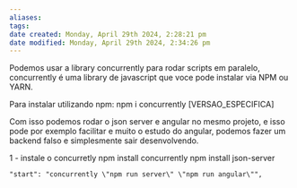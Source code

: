 ```yaml
---
aliases: 
tags: 
date created: Monday, April 29th 2024, 2:28:21 pm
date modified: Monday, April 29th 2024, 2:34:26 pm
---
```

Podemos usar a library concurrently para rodar scripts em paralelo, concurrently é uma library de javascript que voce pode instalar via NPM ou YARN.

Para instalar utilizando npm:
	npm i concurrently [VERSAO_ESPECIFICA]
	

Com isso podemos rodar o json server e angular no mesmo projeto, e isso pode por exemplo facilitar e muito o estudo do angular, podemos fazer um backend falso e simplesmente sair desenvolvendo.

1 - instale o concurretly
    npm install concurrently
	npm install json-server

	"start": "concurrently \"npm run server\" \"npm run angular\"",